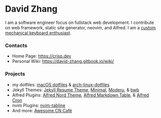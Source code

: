 # David Zhang

I am a software engineer focus on fullstack web development.
I contribute on web framework, static site generator, neovim, and Alfred.
I am a [custom mechanical keyboard enthusiast](https://crisp.dev/keyboard.html).

### Contacts

- Home Page: <https://crisp.dev>
- Personal Wiki: <https://david-zhang.gitbook.io/wiki/>

### Projects

- my dotfiles: [macOS dotfiles](https://github.com/crispgm/dotfiles) & [arch-linux-dotfiles](https://github.com/crispgm/arch-linux-dotfiles)
- Jekyll Themes: [Jekyll Resume Theme](https://github.com/crispgm/resume), [Minimal](https://github.com/crispgm/minimal), [Moderu](https://github.com/crispgm/moderu), & [bwb](https://github.com/crispgm/black-white-blue)
- Alfred Plugins: [Alfred Nord Theme](https://github.com/crispgm/alfred-nord), [Alfred Markdown Table](https://github.com/crispgm/alfred-markdown-table), & [Alfred Cron](https://github.com/crispgm/alfred-cron)
- nvim Plugins: [nvim-tabline](https://github.com/crispgm/nvim-tabline)
- And more: [Awesome CN Café](https://github.com/ElaWorkshop/awesome-cn-cafe)
